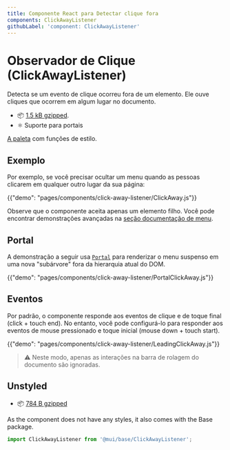 ```yaml
---
title: Componente React para Detectar clique fora
components: ClickAwayListener
githubLabel: 'component: ClickAwayListener'
---
```


# Observador de Clique (ClickAwayListener)

<p class="description">Detecta se um evento de clique ocorreu fora de um elemento. Ele ouve cliques que ocorrem em algum lugar no documento.</p>

- 📦 [1.5 kB gzipped](/size-snapshot).
- ⚛️ Suporte para portais

[A paleta](/system/palette/) com funções de estilo.

## Exemplo

Por exemplo, se você precisar ocultar um menu quando as pessoas clicarem em qualquer outro lugar da sua página:

{{"demo": "pages/components/click-away-listener/ClickAway.js"}}

Observe que o componente aceita apenas um elemento filho. Você pode encontrar demonstrações avançadas na [seção documentação de menu](/components/menus/#menulist-composition).

## Portal

A demonstração a seguir usa [`Portal`](/components/portal/) para renderizar o menu suspenso em uma nova "subárvore" fora da hierarquia atual do DOM.

{{"demo": "pages/components/click-away-listener/PortalClickAway.js"}}

## Eventos

Por padrão, o componente responde aos eventos de clique e de toque final (click + touch end). No entanto, você pode configurá-lo para responder aos eventos de mouse pressionado e toque inicial (mouse down + touch start).

{{"demo": "pages/components/click-away-listener/LeadingClickAway.js"}}

> ⚠️ Neste modo, apenas as interações na barra de rolagem do documento são ignoradas.

## Unstyled

- 📦 [784 B gzipped](https://bundlephobia.com/package/@mui/base@latest)

As the component does not have any styles, it also comes with the Base package.

```js
import ClickAwayListener from '@mui/base/ClickAwayListener';
```
